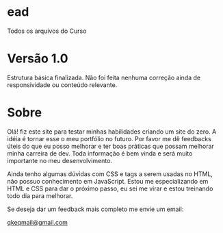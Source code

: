# ead
Todos os arquivos do Curso
# Versão 1.0
Estrutura básica finalizada. Não foi feita nenhuma correção ainda de responsividade 
ou conteúdo relevante.

# Sobre
Olá! fiz este site para testar minhas habilidades criando um site do zero. A idéia é tornar
esse o meu portfólio no futuro. 
Por favor me dê feedbacks úteis do que eu posso melhorar e ter boas práticas que possam melhorar
minha carreira de dev. 
Toda informação é bem vinda e será muito importante no meu desenvolvimento.

Ainda tenho algumas dúvidas com CSS e tags a serem usadas no HTML, não possuo conhecimento em
JavaScript. Estou me especializando em HTML e CSS para dar o próximo passo, eu sei me virar
e estou treinando todo dia para melhorar.

Se deseja dar um feedback mais completo me envie um email:

qkeqmail@gmail.com